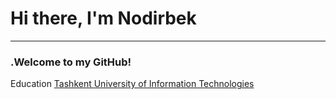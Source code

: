 <h1>Hi there, I'm Nodirbek</h1>

<hr>

<h3>.Welcome to my GitHub!</h3>

<p> Education
<a href="https://tuit.uz/">
Tashkent University of Information Technologies
</a>
</p>






